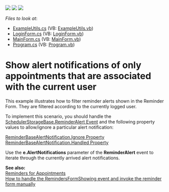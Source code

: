 <!-- default badges list -->
![](https://img.shields.io/endpoint?url=https://codecentral.devexpress.com/api/v1/VersionRange/128636812/13.1.4%2B)
[![](https://img.shields.io/badge/Open_in_DevExpress_Support_Center-FF7200?style=flat-square&logo=DevExpress&logoColor=white)](https://supportcenter.devexpress.com/ticket/details/E3212)
[![](https://img.shields.io/badge/📖_How_to_use_DevExpress_Examples-e9f6fc?style=flat-square)](https://docs.devexpress.com/GeneralInformation/403183)
<!-- default badges end -->
<!-- default file list -->
*Files to look at*:

* [ExampleUtils.cs](./CS/ExampleUtils.cs) (VB: [ExampleUtils.vb](./VB/ExampleUtils.vb))
* [LoginForm.cs](./CS/LoginForm.cs) (VB: [LoginForm.vb](./VB/LoginForm.vb))
* [MainForm.cs](./CS/MainForm.cs) (VB: [MainForm.vb](./VB/MainForm.vb))
* [Program.cs](./CS/Program.cs) (VB: [Program.vb](./VB/Program.vb))
<!-- default file list end -->
# Show alert notifications of only appointments that are associated with the current user


<p>This example illustrates how to filter reminder alerts shown in the Reminder Form. They are filtered according to the currently logged user.</p><p>To implement this scenario, you should handle the <a href="http://documentation.devexpress.com/#CoreLibraries/DevExpressXtraSchedulerSchedulerStorageBase_ReminderAlerttopic"><u>SchedulerStorageBase.ReminderAlert Event</u></a> and the following property values to allow/ignore a particular alert notification:</p><p><a href="http://documentation.devexpress.com/#CoreLibraries/DevExpressXtraSchedulerReminderBaseAlertNotification_Ignoretopic"><u>ReminderBaseAlertNotification.Ignore Property</u></a><br />
<a href="http://documentation.devexpress.com/#CoreLibraries/DevExpressXtraSchedulerReminderBaseAlertNotification_Handledtopic"><u>ReminderBaseAlertNotification.Handled Property</u></a></p><p>Use the <strong>e.AlertNotifications</strong> parameter of the <strong>ReminderAlert</strong> event to iterate through the currently arrived alert notifications.</p><p><strong>See also:</strong><br />
<a href="http://documentation.devexpress.com/#WindowsForms/CustomDocument1778"><u>Reminders for Appointments</u></a><br />
<a href="https://www.devexpress.com/Support/Center/p/E3000">How to handle the RemindersFormShowing event and invoke the reminder form manually</a></p>

<br/>


